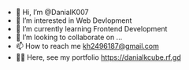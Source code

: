 - 👋 Hi, I’m @DanialK007
- 👀 I’m interested in Web Devlopment
- 🌱 I’m currently learning Frontend Development
- 💞️ I’m looking to collaborate on ...
- 📫 How to reach me kh2496187@gmail.com
- 👨‍💻 Here, see my portfolio https://danialkcube.rf.gd

<!---
DanialK007/DanialK007 is a ✨ special ✨ repository because its `README.md` (this file) appears on your GitHub profile.
You can click the Preview link to take a look at your changes.
--->

